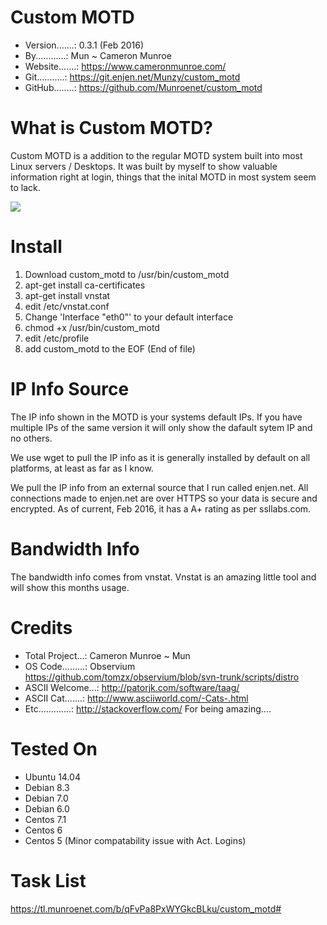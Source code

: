 # Custom MOTD
  - Version.......: 0.3.1 (Feb 2016)
  - By............: Mun ~ Cameron Munroe
  - Website.......: https://www.cameronmunroe.com/
  - Git...........: https://git.enjen.net/Munzy/custom_motd
  - GitHub........: https://github.com/Munroenet/custom_motd

# What is Custom MOTD?
Custom MOTD is a addition to the regular MOTD system built into most Linux servers / Desktops. It was built by myself to show valuable information right at login, things that the inital MOTD in most system seem to lack. 

![](https://www.cameronmunroe.com/u/2016-02-14_23-31-48.png)

# Install

1. Download custom_motd to /usr/bin/custom_motd
2. apt-get install ca-certificates
3. apt-get install vnstat
4. edit /etc/vnstat.conf
5. Change 'Interface "eth0"' to your default interface
6. chmod +x /usr/bin/custom_motd
7. edit /etc/profile
8. add custom_motd to the EOF (End of file)

# IP Info Source

The IP info shown in the MOTD is your systems default IPs. If you have multiple IPs of the same version it will only show the dafault sytem IP and no others. 

We use wget to pull the IP info as it is generally installed by default on all platforms, at least as far as I know. 

We pull the IP info from an external source that I run called enjen.net. All connections made to enjen.net are over HTTPS so your data is secure and encrypted. As of current, Feb 2016, it has a A+ rating as per ssllabs.com. 

# Bandwidth Info

The bandwidth info comes from vnstat. Vnstat is an amazing little tool and will show this months usage. 

# Credits
  - Total Project...: Cameron Munroe ~ Mun
  - OS Code.........: Observium https://github.com/tomzx/observium/blob/svn-trunk/scripts/distro
  - ASCII Welcome...: http://patorjk.com/software/taag/
  - ASCII Cat.......: http://www.asciiworld.com/-Cats-.html
  - Etc.............: http://stackoverflow.com/ For being amazing....
  
# Tested On
   - Ubuntu 14.04
   - Debian 8.3
   - Debian 7.0
   - Debian 6.0
   - Centos 7.1
   - Centos 6
   - Centos 5 (Minor compatability issue with Act. Logins)
# Task List
 
 https://tl.munroenet.com/b/qFvPa8PxWYGkcBLku/custom_motd#